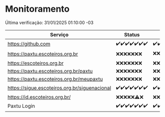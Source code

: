 # Monitoramento

Última verificação: 31/01/2025 01:10:00 -03

|Serviço|Status|Últimas 24h|
|---|---|---|
|https://github.com|<span title="2025-01-24: OK=23">✔️</span><span title="2025-01-25: OK=23">✔️</span><span title="2025-01-26: OK=23">✔️</span><span title="2025-01-27: OK=23">✔️</span><span title="2025-01-28: OK=23">✔️</span><span title="2025-01-29: OK=23">✔️</span><span title="2025-01-30: OK=3">✔️</span>|<span title="30/01/2025 01:10:00 -03 : 200">✔️</span><span title="30/01/2025 02:08:00 -03 : 200">✔️</span><span title="30/01/2025 03:11:00 -03 : 200">✔️</span><span title="30/01/2025 04:08:00 -03 : 200">✔️</span><span title="30/01/2025 05:10:00 -03 : 200">✔️</span><span title="30/01/2025 06:08:00 -03 : 200">✔️</span><span title="30/01/2025 07:08:00 -03 : 200">✔️</span><span title="30/01/2025 08:07:00 -03 : 200">✔️</span><span title="30/01/2025 09:15:00 -03 : 200">✔️</span><span title="30/01/2025 10:14:00 -03 : 200">✔️</span><span title="30/01/2025 11:07:00 -03 : 200">✔️</span><span title="30/01/2025 12:08:00 -03 : 200">✔️</span><span title="30/01/2025 13:09:00 -03 : 200">✔️</span><span title="30/01/2025 14:07:00 -03 : 200">✔️</span><span title="30/01/2025 15:11:00 -03 : 200">✔️</span><span title="30/01/2025 16:06:00 -03 : 200">✔️</span><span title="30/01/2025 17:08:00 -03 : 200">✔️</span><span title="30/01/2025 18:07:00 -03 : 200">✔️</span><span title="30/01/2025 19:07:00 -03 : 200">✔️</span><span title="30/01/2025 20:07:00 -03 : 200">✔️</span><span title="30/01/2025 21:39:00 -03 : 200">✔️</span><span title="30/01/2025 23:07:00 -03 : 200">✔️</span><span title="31/01/2025 00:09:00 -03 : 200">✔️</span><span title="31/01/2025 01:10:00 -03 : 200">✔️</span>|
|https://paxtu.escoteiros.org.br|<span title="2025-01-24: Falhas=23">❌</span><span title="2025-01-25: Falhas=23">❌</span><span title="2025-01-26: Falhas=23">❌</span><span title="2025-01-27: Falhas=23">❌</span><span title="2025-01-28: Falhas=23">❌</span><span title="2025-01-29: Falhas=23">❌</span><span title="2025-01-30: Falhas=3">❌</span>|<span title="30/01/2025 01:10:00 -03 : 403">❌</span><span title="30/01/2025 02:08:00 -03 : 403">❌</span><span title="30/01/2025 03:11:00 -03 : 403">❌</span><span title="30/01/2025 04:08:00 -03 : 403">❌</span><span title="30/01/2025 05:10:00 -03 : 403">❌</span><span title="30/01/2025 06:08:00 -03 : 403">❌</span><span title="30/01/2025 07:08:00 -03 : 403">❌</span><span title="30/01/2025 08:07:00 -03 : 403">❌</span><span title="30/01/2025 09:15:00 -03 : 403">❌</span><span title="30/01/2025 10:14:00 -03 : 403">❌</span><span title="30/01/2025 11:07:00 -03 : 403">❌</span><span title="30/01/2025 12:08:00 -03 : 403">❌</span><span title="30/01/2025 13:09:00 -03 : 403">❌</span><span title="30/01/2025 14:07:00 -03 : 403">❌</span><span title="30/01/2025 15:11:00 -03 : 200">✔️</span><span title="30/01/2025 16:06:00 -03 : 403">❌</span><span title="30/01/2025 17:08:00 -03 : 403">❌</span><span title="30/01/2025 18:07:00 -03 : 403">❌</span><span title="30/01/2025 19:07:00 -03 : 403">❌</span><span title="30/01/2025 20:07:00 -03 : 403">❌</span><span title="30/01/2025 21:39:00 -03 : 403">❌</span><span title="30/01/2025 23:07:00 -03 : 403">❌</span><span title="31/01/2025 00:09:00 -03 : 403">❌</span><span title="31/01/2025 01:10:00 -03 : 403">❌</span>|
|https://escoteiros.org.br|<span title="2025-01-24: Falhas=23">❌</span><span title="2025-01-25: Falhas=23">❌</span><span title="2025-01-26: Falhas=23">❌</span><span title="2025-01-27: Falhas=23">❌</span><span title="2025-01-28: Falhas=23">❌</span><span title="2025-01-29: Falhas=23">❌</span><span title="2025-01-30: Falhas=3">❌</span>|<span title="30/01/2025 01:10:00 -03 : 403">❌</span><span title="30/01/2025 02:08:00 -03 : 403">❌</span><span title="30/01/2025 03:11:00 -03 : 403">❌</span><span title="30/01/2025 04:08:00 -03 : 403">❌</span><span title="30/01/2025 05:10:00 -03 : 403">❌</span><span title="30/01/2025 06:08:00 -03 : 403">❌</span><span title="30/01/2025 07:08:00 -03 : 403">❌</span><span title="30/01/2025 08:07:00 -03 : 403">❌</span><span title="30/01/2025 09:15:00 -03 : 403">❌</span><span title="30/01/2025 10:14:00 -03 : 403">❌</span><span title="30/01/2025 11:07:00 -03 : 403">❌</span><span title="30/01/2025 12:08:00 -03 : 403">❌</span><span title="30/01/2025 13:09:00 -03 : 403">❌</span><span title="30/01/2025 14:07:00 -03 : 403">❌</span><span title="30/01/2025 15:11:00 -03 : 403">❌</span><span title="30/01/2025 16:06:00 -03 : 403">❌</span><span title="30/01/2025 17:08:00 -03 : 403">❌</span><span title="30/01/2025 18:07:00 -03 : 403">❌</span><span title="30/01/2025 19:07:00 -03 : 403">❌</span><span title="30/01/2025 20:07:00 -03 : 403">❌</span><span title="30/01/2025 21:39:00 -03 : 403">❌</span><span title="30/01/2025 23:07:00 -03 : 403">❌</span><span title="31/01/2025 00:09:00 -03 : 403">❌</span><span title="31/01/2025 01:10:00 -03 : 403">❌</span>|
|https://paxtu.escoteiros.org.br/paxtu|<span title="2025-01-24: Falhas=23">❌</span><span title="2025-01-25: Falhas=23">❌</span><span title="2025-01-26: Falhas=23">❌</span><span title="2025-01-27: Falhas=23">❌</span><span title="2025-01-28: Falhas=23">❌</span><span title="2025-01-29: Falhas=23">❌</span><span title="2025-01-30: Falhas=3">❌</span>|<span title="30/01/2025 01:10:00 -03 : 403">❌</span><span title="30/01/2025 02:08:00 -03 : 403">❌</span><span title="30/01/2025 03:11:00 -03 : 403">❌</span><span title="30/01/2025 04:08:00 -03 : 403">❌</span><span title="30/01/2025 05:10:00 -03 : 403">❌</span><span title="30/01/2025 06:08:00 -03 : 403">❌</span><span title="30/01/2025 07:08:00 -03 : 403">❌</span><span title="30/01/2025 08:07:00 -03 : 403">❌</span><span title="30/01/2025 09:15:00 -03 : 403">❌</span><span title="30/01/2025 10:14:00 -03 : 403">❌</span><span title="30/01/2025 11:07:00 -03 : 403">❌</span><span title="30/01/2025 12:08:00 -03 : 403">❌</span><span title="30/01/2025 13:09:00 -03 : 403">❌</span><span title="30/01/2025 14:07:00 -03 : 403">❌</span><span title="30/01/2025 15:11:00 -03 : 403">❌</span><span title="30/01/2025 16:06:00 -03 : 403">❌</span><span title="30/01/2025 17:08:00 -03 : 403">❌</span><span title="30/01/2025 18:07:00 -03 : 403">❌</span><span title="30/01/2025 19:07:00 -03 : 403">❌</span><span title="30/01/2025 20:07:00 -03 : 403">❌</span><span title="30/01/2025 21:39:00 -03 : 403">❌</span><span title="30/01/2025 23:07:00 -03 : 403">❌</span><span title="31/01/2025 00:09:00 -03 : 403">❌</span><span title="31/01/2025 01:10:00 -03 : 403">❌</span>|
|https://paxtu.escoteiros.org.br/meupaxtu|<span title="2025-01-24: Falhas=23">❌</span><span title="2025-01-25: Falhas=23">❌</span><span title="2025-01-26: Falhas=23">❌</span><span title="2025-01-27: Falhas=23">❌</span><span title="2025-01-28: Falhas=23">❌</span><span title="2025-01-29: Falhas=23">❌</span><span title="2025-01-30: Falhas=3">❌</span>|<span title="30/01/2025 01:10:00 -03 : 403">❌</span><span title="30/01/2025 02:08:00 -03 : 403">❌</span><span title="30/01/2025 03:11:00 -03 : 403">❌</span><span title="30/01/2025 04:08:00 -03 : 403">❌</span><span title="30/01/2025 05:10:00 -03 : 403">❌</span><span title="30/01/2025 06:08:00 -03 : 403">❌</span><span title="30/01/2025 07:08:00 -03 : 403">❌</span><span title="30/01/2025 08:07:00 -03 : 403">❌</span><span title="30/01/2025 09:15:00 -03 : 403">❌</span><span title="30/01/2025 10:14:00 -03 : 403">❌</span><span title="30/01/2025 11:07:00 -03 : 403">❌</span><span title="30/01/2025 12:08:00 -03 : 403">❌</span><span title="30/01/2025 13:09:00 -03 : 403">❌</span><span title="30/01/2025 14:07:00 -03 : 403">❌</span><span title="30/01/2025 15:11:00 -03 : 403">❌</span><span title="30/01/2025 16:06:00 -03 : 403">❌</span><span title="30/01/2025 17:08:00 -03 : 403">❌</span><span title="30/01/2025 18:07:00 -03 : 403">❌</span><span title="30/01/2025 19:07:00 -03 : 403">❌</span><span title="30/01/2025 20:07:00 -03 : 403">❌</span><span title="30/01/2025 21:39:00 -03 : 403">❌</span><span title="30/01/2025 23:07:00 -03 : 403">❌</span><span title="31/01/2025 00:09:00 -03 : 403">❌</span><span title="31/01/2025 01:10:00 -03 : 403">❌</span>|
|https://sigue.escoteiros.org.br/siguenacional|<span title="2025-01-24: OK=23">✔️</span><span title="2025-01-25: OK=23">✔️</span><span title="2025-01-26: OK=23">✔️</span><span title="2025-01-27: OK=23">✔️</span><span title="2025-01-28: OK=23">✔️</span><span title="2025-01-29: OK=23">✔️</span><span title="2025-01-30: OK=3">✔️</span>|<span title="30/01/2025 01:10:00 -03 : 200">✔️</span><span title="30/01/2025 02:08:00 -03 : 200">✔️</span><span title="30/01/2025 03:11:00 -03 : 200">✔️</span><span title="30/01/2025 04:08:00 -03 : 200">✔️</span><span title="30/01/2025 05:10:00 -03 : 200">✔️</span><span title="30/01/2025 06:08:00 -03 : 200">✔️</span><span title="30/01/2025 07:08:00 -03 : 200">✔️</span><span title="30/01/2025 08:07:00 -03 : 200">✔️</span><span title="30/01/2025 09:15:00 -03 : 200">✔️</span><span title="30/01/2025 10:14:00 -03 : 200">✔️</span><span title="30/01/2025 11:07:00 -03 : 200">✔️</span><span title="30/01/2025 12:08:00 -03 : 200">✔️</span><span title="30/01/2025 13:09:00 -03 : 200">✔️</span><span title="30/01/2025 14:07:00 -03 : 200">✔️</span><span title="30/01/2025 15:11:00 -03 : 200">✔️</span><span title="30/01/2025 16:06:00 -03 : 200">✔️</span><span title="30/01/2025 17:08:00 -03 : 200">✔️</span><span title="30/01/2025 18:07:00 -03 : 200">✔️</span><span title="30/01/2025 19:07:00 -03 : 200">✔️</span><span title="30/01/2025 20:07:00 -03 : 200">✔️</span><span title="30/01/2025 21:39:00 -03 : 200">✔️</span><span title="30/01/2025 23:07:00 -03 : 200">✔️</span><span title="31/01/2025 00:09:00 -03 : 200">✔️</span><span title="31/01/2025 01:10:00 -03 : 200">✔️</span>|
|https://id.escoteiros.org.br/|<span title="2025-01-24: Falhas=23">❌</span><span title="2025-01-25: Falhas=23">❌</span><span title="2025-01-26: Falhas=23">❌</span><span title="2025-01-27: Falhas=23">❌</span><span title="2025-01-28: Falhas=23">❌</span><span title="2025-01-29: OK=1, Falhas=22">⚠️</span><span title="2025-01-30: Falhas=3">❌</span>|<span title="30/01/2025 01:10:00 -03 : 403">❌</span><span title="30/01/2025 02:08:00 -03 : 403">❌</span><span title="30/01/2025 03:11:00 -03 : 403">❌</span><span title="30/01/2025 04:08:00 -03 : 403">❌</span><span title="30/01/2025 05:10:00 -03 : 403">❌</span><span title="30/01/2025 06:08:00 -03 : 403">❌</span><span title="30/01/2025 07:08:00 -03 : 403">❌</span><span title="30/01/2025 08:07:00 -03 : 403">❌</span><span title="30/01/2025 09:15:00 -03 : 403">❌</span><span title="30/01/2025 10:14:00 -03 : 403">❌</span><span title="30/01/2025 11:07:00 -03 : 403">❌</span><span title="30/01/2025 12:08:00 -03 : 403">❌</span><span title="30/01/2025 13:09:00 -03 : 403">❌</span><span title="30/01/2025 14:07:00 -03 : 403">❌</span><span title="30/01/2025 15:11:00 -03 : 403">❌</span><span title="30/01/2025 16:06:00 -03 : 403">❌</span><span title="30/01/2025 17:08:00 -03 : 403">❌</span><span title="30/01/2025 18:07:00 -03 : 403">❌</span><span title="30/01/2025 19:07:00 -03 : 403">❌</span><span title="30/01/2025 20:07:00 -03 : 403">❌</span><span title="30/01/2025 21:39:00 -03 : 403">❌</span><span title="30/01/2025 23:07:00 -03 : 403">❌</span><span title="31/01/2025 00:09:00 -03 : 403">❌</span><span title="31/01/2025 01:10:00 -03 : 403">❌</span>|
|Paxtu Login|<span title="2025-01-24: OK=23">✔️</span><span title="2025-01-25: OK=23">✔️</span><span title="2025-01-26: OK=23">✔️</span><span title="2025-01-27: OK=23">✔️</span><span title="2025-01-28: OK=23">✔️</span><span title="2025-01-29: OK=23">✔️</span><span title="2025-01-30: OK=3">✔️</span>|<span title="30/01/2025 01:10:00 -03 : 200">✔️</span><span title="30/01/2025 02:08:00 -03 : 200">✔️</span><span title="30/01/2025 03:11:00 -03 : 200">✔️</span><span title="30/01/2025 04:08:00 -03 : 200">✔️</span><span title="30/01/2025 05:10:00 -03 : 200">✔️</span><span title="30/01/2025 06:08:00 -03 : 200">✔️</span><span title="30/01/2025 07:08:00 -03 : 200">✔️</span><span title="30/01/2025 08:07:00 -03 : 200">✔️</span><span title="30/01/2025 09:15:00 -03 : 200">✔️</span><span title="30/01/2025 10:14:00 -03 : 200">✔️</span><span title="30/01/2025 11:07:00 -03 : 200">✔️</span><span title="30/01/2025 12:08:00 -03 : 200">✔️</span><span title="30/01/2025 13:09:00 -03 : 200">✔️</span><span title="30/01/2025 14:07:00 -03 : 200">✔️</span><span title="30/01/2025 15:11:00 -03 : 200">✔️</span><span title="30/01/2025 16:06:00 -03 : 200">✔️</span><span title="30/01/2025 17:08:00 -03 : 200">✔️</span><span title="30/01/2025 18:07:00 -03 : 200">✔️</span><span title="30/01/2025 19:07:00 -03 : 200">✔️</span><span title="30/01/2025 20:07:00 -03 : 200">✔️</span><span title="30/01/2025 21:39:00 -03 : 200">✔️</span><span title="30/01/2025 23:07:00 -03 : 200">✔️</span><span title="31/01/2025 00:09:00 -03 : 200">✔️</span><span title="31/01/2025 01:10:00 -03 : 200">✔️</span>|
